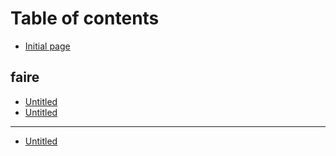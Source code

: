 # Table of contents

* [Initial page](README.md)

## faire

* [Untitled](faire/untitled.md)
* [Untitled](faire/untitled-1.md)

---

* [Untitled](untitled.md)

